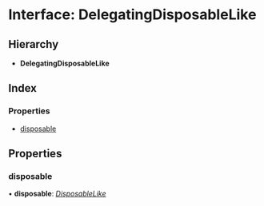 
# Interface: DelegatingDisposableLike

## Hierarchy

* **DelegatingDisposableLike**

## Index

### Properties

* [disposable](delegatingdisposablelike.md#disposable)

## Properties

###  disposable

• **disposable**: *[DisposableLike](disposablelike.md)*
